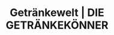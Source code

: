 ---
title: "Getränkewelt | DIE GETRÄNKEKÖNNER"
url: /oschatz/getraenkewelt-die-getraenkekoenner/
shop: Getränke
---